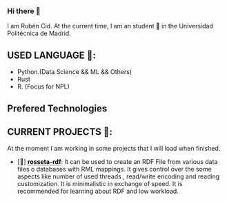 ### Hi there 👋

I am Rubén Cid. At the current time, I am an student 🌱 in the Universidad Politécnica de Madrid.

## USED LANGUAGE 💬:

  - Python.(Data Science && ML && Others)
  - Rust
  - R. (Focus for NPL)

## Prefered Technologies 
## CURRENT PROJECTS  🔭:
  At the moment I am working in some projects that I will load when finished. 
  
  - [:bug:] 
<a href="https://github.com/RubenCid35/rossete-rdf" style="color: black; text-decoration-style: dotted;">**rosseta-rdf**</a>: It can be used to create an RDF File from various data files o databases with RML mappings. It gives control over the some aspects like number of used threads , read/write encoding and reading customization.  It is minimalistic in exchange of speed. It is recommended for learning about RDF and low workload.
